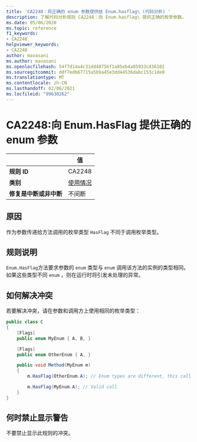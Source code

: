 ```yaml
---
title: 'CA2248：将正确的 enum 参数提供给 Enum.hasflag\ (代码分析) '
description: 了解代码分析规则 CA2248：向 Enum.hasflag\ 提供正确的枚举参数。
ms.date: 05/06/2020
ms.topic: reference
f1_keywords:
- CA2248
helpviewer_keywords:
- CA2248
author: mavasani
ms.author: mavasani
ms.openlocfilehash: 54f7d14a4c31dd48756f1a85eb4a85933c436102
ms.sourcegitcommit: ddf7edb67715a5b9a45e3dd44536dabc153c1de0
ms.translationtype: MT
ms.contentlocale: zh-CN
ms.lasthandoff: 02/06/2021
ms.locfileid: "99630262"
---
```

# <a name="ca2248-provide-correct-enum-argument-to-enumhasflag"></a>CA2248:向 Enum.HasFlag 提供正确的 enum 参数

| | 值 |
|-|-|
| **规则 ID** |CA2248|
| **类别** |[使用情况](usage-warnings.md)|
| **修复是中断或非中断** |不间断|

## <a name="cause"></a>原因

作为参数传递给方法调用的枚举类型 `HasFlag` 不同于调用枚举类型。

## <a name="rule-description"></a>规则说明

`Enum.HasFlag`方法要求参数的 `enum` 类型与 `enum` 调用该方法的实例的类型相同。 如果这些类型不同 `enum` ，则在运行时将引发未处理的异常。

## <a name="how-to-fix-violations"></a>如何解决冲突

若要解决冲突，请在参数和调用方上使用相同的枚举类型：

```csharp
public class C
{
    [Flags]
    public enum MyEnum { A, B, }

    [Flags]
    public enum OtherEnum { A, }

    public void Method(MyEnum m)
    {
        m.HasFlag(OtherEnum.A); // Enum types are different, this call will cause an `ArgumentException` to be thrown at runtime

        m.HasFlag(MyEnum.A); // Valid call
    }
}
```

## <a name="when-to-suppress-warnings"></a>何时禁止显示警告

不要禁止显示此规则的冲突。
